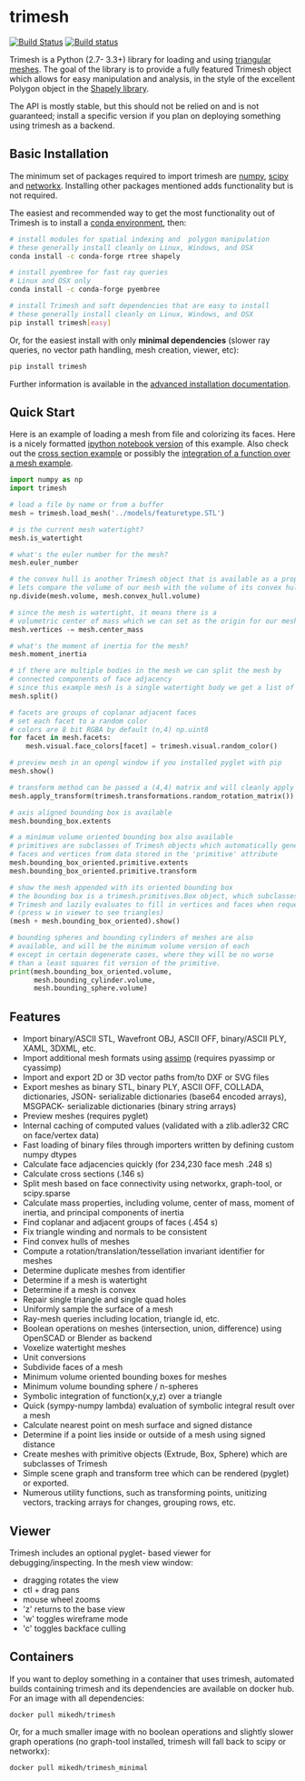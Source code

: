 # trimesh #
[![Build Status](https://travis-ci.org/mikedh/trimesh.svg?branch=master)](https://travis-ci.org/mikedh/trimesh) [![Build status](https://ci.appveyor.com/api/projects/status/j8h3luwvst1tkghl?svg=true)](https://ci.appveyor.com/project/mikedh/trimesh)

Trimesh is a Python (2.7- 3.3+) library for loading and using [triangular meshes](https://en.wikipedia.org/wiki/Triangle_mesh). The goal of the library is to provide a fully featured Trimesh object which allows for easy manipulation and analysis, in the style of the excellent Polygon object in the [Shapely library](http://toblerity.org/shapely/manual.html).

The API is mostly stable, but this should not be relied on and is not guaranteed; install a specific version if you plan on deploying something using trimesh as a backend.

## Basic Installation


The minimum set of packages required to import trimesh are
[numpy](http://www.numpy.org/), [scipy](http://www.scipy.org) and
[networkx](https://networkx.github.io). Installing other packages mentioned adds functionality but is not required.

The easiest and recommended way to get the most functionality out of Trimesh is to install a [conda environment](https://conda.io/miniconda.html), then:

```bash
# install modules for spatial indexing and  polygon manipulation
# these generally install cleanly on Linux, Windows, and OSX
conda install -c conda-forge rtree shapely

# install pyembree for fast ray queries
# Linux and OSX only
conda install -c conda-forge pyembree

# install Trimesh and soft dependencies that are easy to install
# these generally install cleanly on Linux, Windows, and OSX
pip install trimesh[easy]

```
 
Or, for the easiest install with only **minimal dependencies** (slower ray queries, no vector path handling, mesh creation, viewer, etc):

```bash
pip install trimesh
```

Further information is available in the [advanced installation documentation](http://trimesh.readthedocs.io/en/latest/install.html).

## Quick Start

Here is an example of loading a mesh from file and colorizing its faces. Here is a nicely formatted
[ipython notebook version](http://github.com/mikedh/trimesh/blob/master/examples/quick_start.ipynb) of this example. Also check out the [cross section example](https://github.com/mikedh/trimesh/blob/master/examples/section.ipynb) or possibly the [integration of a function over a mesh example](https://github.com/mikedh/trimesh/blob/master/examples/integrate.ipynb).

```python
import numpy as np
import trimesh

# load a file by name or from a buffer
mesh = trimesh.load_mesh('../models/featuretype.STL')

# is the current mesh watertight?
mesh.is_watertight

# what's the euler number for the mesh?
mesh.euler_number

# the convex hull is another Trimesh object that is available as a property
# lets compare the volume of our mesh with the volume of its convex hull
np.divide(mesh.volume, mesh.convex_hull.volume)

# since the mesh is watertight, it means there is a
# volumetric center of mass which we can set as the origin for our mesh
mesh.vertices -= mesh.center_mass

# what's the moment of inertia for the mesh?
mesh.moment_inertia

# if there are multiple bodies in the mesh we can split the mesh by
# connected components of face adjacency
# since this example mesh is a single watertight body we get a list of one mesh
mesh.split()

# facets are groups of coplanar adjacent faces
# set each facet to a random color
# colors are 8 bit RGBA by default (n,4) np.uint8
for facet in mesh.facets:
    mesh.visual.face_colors[facet] = trimesh.visual.random_color()

# preview mesh in an opengl window if you installed pyglet with pip
mesh.show()

# transform method can be passed a (4,4) matrix and will cleanly apply the transform
mesh.apply_transform(trimesh.transformations.random_rotation_matrix())

# axis aligned bounding box is available
mesh.bounding_box.extents

# a minimum volume oriented bounding box also available
# primitives are subclasses of Trimesh objects which automatically generate
# faces and vertices from data stored in the 'primitive' attribute
mesh.bounding_box_oriented.primitive.extents
mesh.bounding_box_oriented.primitive.transform

# show the mesh appended with its oriented bounding box
# the bounding box is a trimesh.primitives.Box object, which subclasses
# Trimesh and lazily evaluates to fill in vertices and faces when requested
# (press w in viewer to see triangles)
(mesh + mesh.bounding_box_oriented).show()

# bounding spheres and bounding cylinders of meshes are also
# available, and will be the minimum volume version of each
# except in certain degenerate cases, where they will be no worse
# than a least squares fit version of the primitive.
print(mesh.bounding_box_oriented.volume, 
      mesh.bounding_cylinder.volume,
      mesh.bounding_sphere.volume)

```

## Features

* Import binary/ASCII STL, Wavefront OBJ, ASCII OFF, binary/ASCII PLY, XAML, 3DXML, etc.
* Import additional mesh formats using [assimp](http://www.assimp.org/main_features_formats.html) (requires pyassimp or cyassimp)
* Import and export 2D or 3D vector paths from/to DXF or SVG files
* Export meshes as binary STL, binary PLY, ASCII OFF, COLLADA, dictionaries, JSON- serializable dictionaries (base64 encoded arrays), MSGPACK- serializable dictionaries (binary string arrays)
* Preview meshes (requires pyglet)
* Internal caching of computed values (validated with a zlib.adler32 CRC on face/vertex data)
* Fast loading of binary files through importers written by defining custom numpy dtypes
* Calculate face adjacencies quickly (for 234,230 face mesh .248 s)
* Calculate cross sections (.146 s)
* Split mesh based on face connectivity using networkx, graph-tool, or scipy.sparse
* Calculate mass properties, including volume, center of mass, moment of inertia, and principal components of inertia
* Find coplanar and adjacent groups of faces (.454 s)
* Fix triangle winding and normals to be consistent 
* Find convex hulls of meshes 
* Compute a rotation/translation/tessellation invariant identifier for meshes
* Determine duplicate meshes from identifier
* Determine if a mesh is watertight
* Determine if a mesh is convex
* Repair single triangle and single quad holes
* Uniformly sample the surface of a mesh
* Ray-mesh queries including location, triangle id, etc.
* Boolean operations on meshes (intersection, union, difference) using OpenSCAD or Blender as backend
* Voxelize watertight meshes
* Unit conversions
* Subdivide faces of a mesh
* Minimum volume oriented bounding boxes for meshes
* Minimum volume bounding sphere / n-spheres
* Symbolic integration of function(x,y,z) over a triangle
* Quick (sympy-numpy lambda) evaluation of symbolic integral result over a mesh 
* Calculate nearest point on mesh surface and signed distance
* Determine if a point lies inside or outside of a mesh using signed distance
* Create meshes with primitive objects (Extrude, Box, Sphere) which are subclasses of Trimesh
* Simple scene graph and transform tree which can be rendered (pyglet) or exported.
* Numerous utility functions, such as transforming points, unitizing vectors, tracking arrays for changes, grouping rows, etc.


## Viewer

Trimesh includes an optional pyglet- based viewer for debugging/inspecting. In the mesh view window:

* dragging rotates the view
* ctl + drag pans
* mouse wheel zooms
* 'z' returns to the base view 
* 'w' toggles wireframe mode
* 'c' toggles backface culling

## Containers
   
If you want to deploy something in a container that uses trimesh, automated builds containing trimesh and its dependencies are available on docker hub. For an image with all dependencies:

`docker pull mikedh/trimesh`

Or, for a much smaller image with no boolean operations and slightly slower graph operations (no graph-tool installed, trimesh will fall back to scipy or networkx):

`docker pull mikedh/trimesh_minimal`
